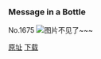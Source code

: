 ### Message in a Bottle
No.1675
![图片不见了~~~](https://imgs.xkcd.com/comics/message_in_a_bottle.png)

[原址](https://xkcd.com//1675) [下载](https://imgs.xkcd.com/comics/message_in_a_bottle.png)

